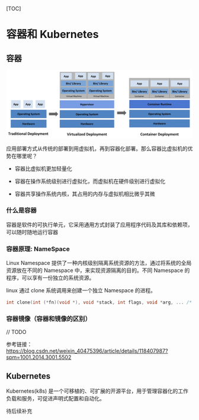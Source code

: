 [TOC]

# 容器和 Kubernetes

## 容器

![部署方式](.resource/不同的部署方式.png)

应用部署方式从传统的部署到用虚拟机，再到容器化部署。那么容器比虚拟机的优势在哪里呢？

- 容器比虚拟机更加轻量化

- 容器在操作系统级别进行虚拟化，而虚拟机在硬件级别进行虚拟化

- 容器共享操作系统内核，其占用的内存与虚拟机相比微乎其微

### 什么是容器

容器是软件的可执行单元，它采用通用方式封装了应用程序代码及其库和依赖项，可以随时随地运行容器

### 容器原理: NameSpace

Linux Namespace 提供了一种内核级别隔离系统资源的方法，通过将系统的全局资源放在不同的 Namespace 中，来实现资源隔离的目的。不同 Namespace 的程序，可以享有一份独立的系统资源。

linux 通过 clone 系统调用来创建一个独立 Namespace 的进程。

```c
int clone(int (*fn)(void *), void *stack, int flags, void *arg, ... /* pid_t *parent_tid, void *tls, pid_t *child_tid */ );
```

### 容器镜像（容器和镜像的区别）

// TODO

参考链接：https://blog.csdn.net/weixin_40475396/article/details/118407987?spm=1001.2014.3001.5502

## Kubernetes

Kubernetes(k8s) 是一个可移植的、可扩展的开源平台，用于管理容器化的工作负载和服务，可促进声明式配置和自动化。

待后续补充
